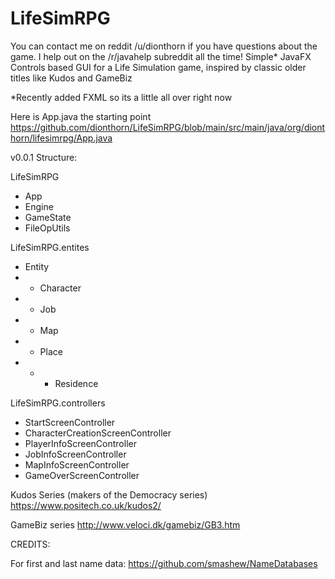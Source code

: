 # LifeSimRPG
You can contact me on reddit /u/dionthorn if you have questions about the game. I help out on the /r/javahelp subreddit all the time!
Simple* JavaFX Controls based GUI for a Life Simulation game, inspired by classic older titles like Kudos and GameBiz

*Recently added FXML so its a little all over right now

Here is App.java the starting point
https://github.com/dionthorn/LifeSimRPG/blob/main/src/main/java/org/dionthorn/lifesimrpg/App.java

v0.0.1 Structure:

LifeSimRPG
+ App
+ Engine
+ GameState
+ FileOpUtils
      
LifeSimRPG.entites
+ Entity
+ +  Character
+ +  Job
+ +  Map
+ +  Place
+ + +  Residence
            
LifeSimRPG.controllers
+ StartScreenController
+ CharacterCreationScreenController
+ PlayerInfoScreenController
+ JobInfoScreenController
+ MapInfoScreenController
+ GameOverScreenController

Kudos Series (makers of the Democracy series)
https://www.positech.co.uk/kudos2/
 
GameBiz series
http://www.veloci.dk/gamebiz/GB3.htm

CREDITS:

For first and last name data:
https://github.com/smashew/NameDatabases
